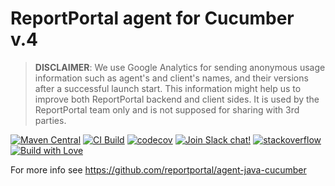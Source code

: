 # ReportPortal agent for Cucumber v.4

> **DISCLAIMER**: We use Google Analytics for sending anonymous usage information such as agent's and client's names,
> and their versions after a successful launch start. This information might help us to improve both ReportPortal
> backend and client sides. It is used by the ReportPortal team only and is not supposed for sharing with 3rd parties.

[![Maven Central](https://img.shields.io/maven-central/v/com.epam.reportportal/agent-java-cucumber4.svg?label=Maven%20Central)](https://central.sonatype.com/artifact/com.epam.reportportal/agent-java-cucumber4)
[![CI Build](https://github.com/reportportal/agent-java-cucumber4/actions/workflows/ci.yml/badge.svg)](https://github.com/reportportal/agent-java-cucumber4/actions/workflows/ci.yml)
[![codecov](https://codecov.io/gh/reportportal/agent-java-cucumber4/branch/develop/graph/badge.svg?token=tzVCXKSLP9)](https://codecov.io/gh/reportportal/agent-java-cucumber4)
[![Join Slack chat!](https://img.shields.io/badge/slack-join-brightgreen.svg)](https://slack.epmrpp.reportportal.io/)
[![stackoverflow](https://img.shields.io/badge/reportportal-stackoverflow-orange.svg?style=flat)](http://stackoverflow.com/questions/tagged/reportportal)
[![Build with Love](https://img.shields.io/badge/build%20with-❤%EF%B8%8F%E2%80%8D-lightgrey.svg)](http://reportportal.io?style=flat)


For more info see https://github.com/reportportal/agent-java-cucumber
